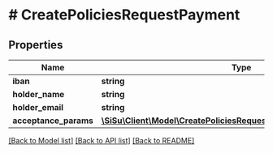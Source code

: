 # # CreatePoliciesRequestPayment

## Properties

Name | Type | Description | Notes
------------ | ------------- | ------------- | -------------
**iban** | **string** |  | 
**holder_name** | **string** |  | 
**holder_email** | **string** |  | 
**acceptance_params** | [**\SiSu\Client\Model\CreatePoliciesRequestPaymentAcceptanceParams**](CreatePoliciesRequestPaymentAcceptanceParams.md) |  | [optional] 

[[Back to Model list]](../../README.md#documentation-for-models) [[Back to API list]](../../README.md#documentation-for-api-endpoints) [[Back to README]](../../README.md)


